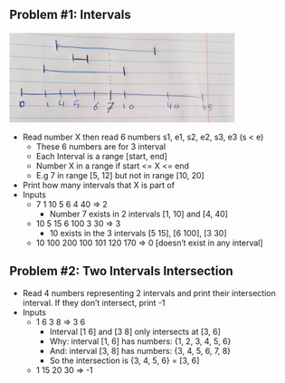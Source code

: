 ## Problem #1: Intervals

![intervals](./Screenshot%202022-10-11%20020139.png)

- Read number X then read 6 numbers s1, e1, s2, e2, s3, e3 (s < e)
  - These 6 numbers are for 3 interval
  - Each Interval is a range [start, end]
  - Number X in a range if start <= X <= end
  - E.g 7 in range [5, 12] but not in range [10, 20]
- Print how many intervals that
  X is part of
- Inputs
  - 7 1 10 5 6 4 40 ⇒ 2
    - Number 7 exists in 2 intervals [1, 10] and [4, 40]
  - 10 5 15 6 100 3 30 ⇒ 3
    - 10 exists in the 3 intervals [5 15], [6 100], [3 30]
  - 10 100 200 100 101 120 170 ⇒ 0 [doesn’t exist in any interval]

## Problem #2: Two Intervals Intersection

- Read 4 numbers representing 2 intervals and print their intersection interval. If
  they don’t intersect, print -1
- Inputs
  - 1 6 3 8 ⇒ 3 6
    - Interval [1 6] and [3 8] only intersects at [3, 6]
    - Why: interval [1, 6] has numbers: {1, 2, 3, 4, 5, 6}
    - And: interval [3, 8] has numbers: {3, 4, 5, 6, 7, 8}
    - So the intersection is {3, 4, 5, 6} = [3, 6]
  - 1 15 20 30 ⇒ -1
